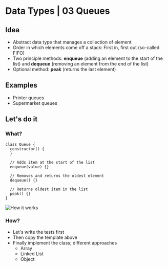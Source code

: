 # Data Types | 03 Queues

## Idea

- Abstract data type that manages a collection of element
- Order in which elements come off a stack: First in, first out (so-called FIFO)
- Two principle methods: **enqueue** (adding an element to the start of the list) and **dequeue** (removing an element from the end of the list)
- Optional method: **peak** (returns the last element)

## Examples

- Printer queues
- Supermarket queues

## Let's do it

### What?

```
class Queue {
  constructor() {
  }

  // Adds item at the start of the list
  enqueue(value) {}

  // Removes and returns the oldest element
  dequeue() {}
  
  // Returns oldest item in the list
  peak() {}
}
```

![How it works](https://upload.wikimedia.org/wikipedia/commons/thumb/5/52/Data_Queue.svg/600px-Data_Queue.svg.png)

### How?

- Let's write the tests first
- Then copy the template above
- Finally implement the class; different approaches
    - Array
    - Linked List
    - Object
